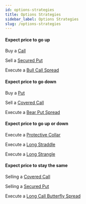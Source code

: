 ```yaml
---
id: options-strategies
title: Options Strategies
sidebar_label: Options Strategies
slug: /options-strategies
---
```


#### Expect price to go up

Buy a [Call](./glossary.md#call)

Sell a [Secured Put](./glossary.md#secured-put)

Execute a [Bull Call Spread](./glossary.md#bull-call-spread)

#### Expect price to go down

Buy a [Put](./glossary.md#put)

Sell a [Covered Call](./glossary.md#covered-call)

Execute a [Bear Put Spread](./glossary.md#bear-put-spread)

#### Expect price to go up or down

Execute a [Protective Collar](./glossary.md#protective-collar)

Execute a [Long Straddle](./glossary.md#long-straddle)

Execute a [Long Strangle](./glossary.md#long-strangle)

#### Expect price to stay the same

Selling a [Covered Call](./glossary.md#covered-call)

Selling a [Secured Put](./glossary.md#secured-put)

Execute a [Long Call Butterfly Spread](./glossary.md#long-call-butterfly-spread)

